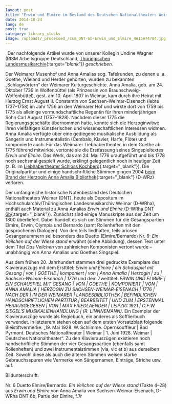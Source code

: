 ```yaml
---
layout: post
title: "Erwin und Elmire im Bestand des Deutschen Nationaltheaters Weimar. Zum 275. Geburtstag von Anna Amalia, Herzogin von Sachsen-Weimar-Eisenach"
date: 2014-10-24
lang: de
post: true
category: library_stocks
image: /uploads/_processed_/csm_DNT-6b-Erwin_und_Elmire_4e15e74784.jpg
---
```



_Der nachfolgende Artikel wurde von unserer Kollegin Undine Wagner (RISM Arbeitsgruppe Deutschland, [Thüringischen Landesmusikarchiv](http://de.rism.info/en/einzelinformationen/weimar-thueringisches-landesmusikarchiv.html){:target="_blank"}) geschrieben._

Der Weimarer Musenhof und Anna Amalias sog. Tafelrunden, zu denen u. a. Goethe, Wieland und Herder gehörten, wurden zu bekannten „Schlagwörtern“ der Weimarer Kulturgeschichte. Anna Amalia, geb. am 24. Oktober 1739 in Wolfenbüttel (als Prinzessin von Braunschweig-Wolfenbüttel), gest. am 10. April 1807 in Weimar, kam durch ihre Heirat mit Herzog Ernst August II. Constantin von Sachsen-Weimar-Eisenach (lebte 1737–1758) im Jahr 1756 an den Weimarer Hof und wirkte dort von 1759 bis 1775 als alleinige vormundschaftliche Regentin für ihren minderjährigen Sohn Carl August (1757–1828). Nachdem dieser 1775 die Regierungsgeschäfte übernommen hatte, konnte sich die Herzoginwitwe ihren vielfältigen künstlerischen und wissenschaftlichen Interessen widmen. Anna Amalia verfügte über eine gediegene musikalische Ausbildung als Sängerin und Instrumentalistin (Cembalo, Klavier, Harfe, Flöte) und komponierte auch. Für das Weimarer Liebhabertheater, in dem Goethe ab 1775 führend mitwirkte, vertonte sie die Erstfassung seines Singspieltextes _Erwin und Elmire_. Das Werk, das am 24. Mai 1776 uraufgeführt und bis 1778 noch sechsmal gespielt wurde, erklingt gelegentlich noch in heutiger Zeit (z. B. im [Liebhabertheater Schloss Kochberg](http://www.klassik-stiftung.de/einrichtungen/schloesser-und-gaerten/schloss-park-und-liebhabertheater-kochberg/){:target="_blank"}). Die Originalpartitur und einige handschriftliche Stimmen gingen 2004 [beim Brand der Herzogin Anna Amalia Bibliothek](http://www.anna-amalia-bibliothek.de/de/){:target="_blank"} (D-WRz) verloren.

Der umfangreiche historische Notenbestand des Deutschen Nationaltheaters Weimar (DNT), heute als Depositum im Hochschularchiv/Thüringischen Landesmusikarchiv Weimar (D-WRha), enthält auch Material zu Anna Amalias _Erwin und Elmire_ ([D-WRha DNT 6b](https://opac.rism.info/search?id=280000048&db=251&View=rism){:target="_blank"}). Zunächst sind einige Manuskripte aus der Zeit um 1800 überliefert. Dabei handelt es sich um Stimmen für die Gesangspartien Elmire, Erwin, Olympia und Bernardo (samt Rollenheften mit den gesprochenen Dialogen). Von den teils liedhaften, teils ariosen Gesangsnummern sei besonders das Duetto (Elmire/Bernardo) Nr. 6: _Ein Veilchen auf der Wiese stand_ erwähnt (siehe Abbildung), dessen Text unter dem Titel _Das Veilchen_ von zahlreichen Komponisten vertont wurde – unabhängig von Anna Amalias und Goethes Singspiel.

Aus dem frühen 20. Jahrhundert stammen drei gedruckte Exemplare des Klavierauszugs mit dem Ersttitel: _Erwin und Elmire | ein Schauspiel mit Gesang | von | GOETHE | komponiert | von | Anna Amalia | Herzogin | zu | Sachsen-Weimar-Eisenach | 1776_ und dem Zweittitel: _ERWIN UND ELMIRE_ _| EIN SCHAUSPIEL MIT GESANG | VON | GOETHE | KOMPONIERT | VON | ANNA AMALIA | HERZOGIN ZU SACHSEN-WEIMAR-EISENACH | 1776 | NACH DER | IN DER WEIMARER | LANDESBIBLIOTHEK | BEFINDLICHEN HANDSCHRIFTLICHEN PARTITUR | BEARBEITET | UND ZUM | ERSTENMAL HERAUSGEGEBEN | VON | MAX FRIEDLAENDER | LEIPZIG 1921 | C.F.W. SIEGEL'S MUSIKALIENHANDLUNG | (R. LINNNEMANN)_. Ein Exemplar der Klavierauszüge wurde als Regiebuch, ein anderes als Sofflierbuch verwendet. In letzterem stehen oben auf dem ersten Vorsatzblatt folgende Bleistiftvermerke: „19. Mai 1928. W. Schlimme. Opernsouffleur | Bad Pyrmont. Deutsches Nationaltheater | Weimar | 1. Juni 1928. Weimar | Deutsches Nationaltheater“. Zu den Klavierauszügen existieren noch handschriftliche Stimmen der vier Gesangspartien (ebenfalls samt Rollenheften) und zwei Instrumentalstimmen (vla, vlc et b) aus derselben Zeit. Sowohl diese als auch die älteren Stimmen weisen starke Gebrauchsspuren wie Vermerke von Sängernamen, Einträge, Striche usw. auf.

Bildunterschrift:

Nr. 6 Duetto Elmire/Bernardo: _Ein Veilchen auf der Wiese stand_ (Takte 4–28) aus _Erwin und Elmire_ von Anna Amalia von Sachsen-Weimar-Eisenach, D-WRha DNT 6b, Partie der Elmire, f.7r

<script type="text/javascript">var switchTo5x=true;</script><script type="text/javascript" src="http://w.sharethis.com/button/buttons.js"></script><script type="text/javascript">stLight.options({publisher: "9b601438-1ce1-49d8-bfd7-9cff5df54c17", doNotHash: false, doNotCopy: false, hashAddressBar: false});</script>